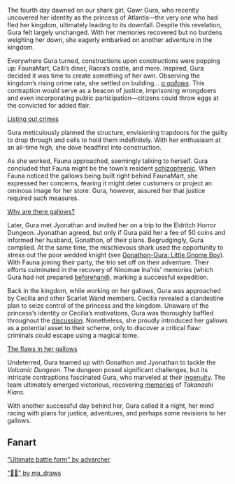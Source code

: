 <!-- title: Gawr Gura -->
<!-- status: Alive -->

The fourth day dawned on our shark girl, Gawr Gura, who recently uncovered her identity as the princess of Atlantis—the very one who had fled her kingdom, ultimately leading to its downfall. Despite this revelation, Gura felt largely unchanged. With her memories recovered but no burdens weighing her down, she eagerly embarked on another adventure in the kingdom.

Everywhere Gura turned, constructions upon constructions were popping up: FaunaMart, Calli’s diner, Raora’s castle, and more. Inspired, Gura decided it was time to create something of her own. Observing the kingdom’s rising crime rate, she settled on building... _[a gallows](https://www.youtube.com/live/72SJQRQ7qi0?feature=shared&t=665)_. This contraption would serve as a beacon of justice, imprisoning wrongdoers and even incorporating public participation—citizens could throw eggs at the convicted for added flair.

[Listing out crimes](#embed:https://www.youtube.com/live/72SJQRQ7qi0?feature=shared&t=2395)

Gura meticulously planned the structure, envisioning trapdoors for the guilty to drop through and cells to hold them indefinitely. With her enthusiasm at an all-time high, she dove headfirst into construction.

As she worked, Fauna approached, seemingly talking to herself. Gura concluded that Fauna might be the town’s resident [schizophrenic](https://www.youtube.com/live/72SJQRQ7qi0?feature=shared&t=3549). When Fauna noticed the gallows being built right behind FaunaMart, she expressed her concerns, fearing it might deter customers or project an ominous image for her store. Gura, however, assured her that justice required such measures.

[Why are there gallows?](#embed:https://www.youtube.com/live/72SJQRQ7qi0?t=4184)

Later, Gura met Jyonathan and invited her on a trip to the Eldritch Horror Dungeon. Jyonathan agreed, but only if Gura paid her a fee of 50 coins and informed her husband, Gonathon, of their plans. Begrudgingly, Gura complied. At the same time, the mischievous shark used the opportunity to stress out the poor wedded knight (see [Gonathon-Gura: Little Gnome Boy](#edge:gigi-gura)). With Fauna joining their party, the trio set off on their adventure. Their efforts culminated in the recovery of Ninomae Ina’nis’ memories (which Gura had not prepared [beforehand](https://www.youtube.com/live/72SJQRQ7qi0?feature=shared&t=7552)), marking a successful expedition.

Back in the kingdom, while working on her gallows, Gura was approached by Cecilia and other Scarlet Wand members. Cecilia revealed a clandestine plan to seize control of the princess and the kingdom. Unaware of the princess’s identity or Cecilia’s motivations, Gura was thoroughly baffled throughout the [discussion](https://www.youtube.com/live/72SJQRQ7qi0?feature=shared&t=11248). Nonetheless, she proudly introduced her gallows as a potential asset to their scheme, only to discover a critical flaw: criminals could escape using a magical tome.

[The flaws in her gallows](#embed:https://www.youtube.com/live/72SJQRQ7qi0?t=11368)

Undeterred, Gura teamed up with Gonathon and Jyonathan to tackle the _Volcanic Dungeon_. The dungeon posed significant challenges, but its intricate contraptions fascinated Gura, who marveled at their [ingenuity](https://www.youtube.com/live/72SJQRQ7qi0?feature=shared&t=15828). The team ultimately emerged victorious, recovering [memories](https://www.youtube.com/live/72SJQRQ7qi0?feature=shared&t=16175) of _Takanashi Kiara_.

With another successful day behind her, Gura called it a night, her mind racing with plans for justice, adventures, and perhaps some revisions to her gallows.

## Fanart

["Ultimate battle form" by advarcher](https://x.com/Anonamos_701/status/1831053964131140033)

["🔱💦" by ma_draws](https://x.com/ma_draws/status/1832081741831381036)
